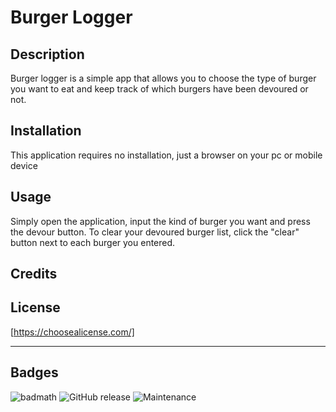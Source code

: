 # Burger Logger

## Description 

Burger logger is a simple app that allows you to choose the type of burger you want to eat and keep track of which burgers have been devoured or not.

## Installation

This application requires no installation, just a browser on your pc or mobile device


## Usage 

Simply open the application, input the kind of burger you want and press the devour button. To clear your devoured burger list, click the "clear" button next to each burger you entered.


## Credits

## License

[https://choosealicense.com/]


---

## Badges

![badmath](https://img.shields.io/github/languages/top/nielsenjared/badmath)
![GitHub release](https://img.shields.io/github/v/release/markohanesian/Burger-Logger)
![Maintenance](https://img.shields.io/badge/Maintained%3F-yes-green.svg)


